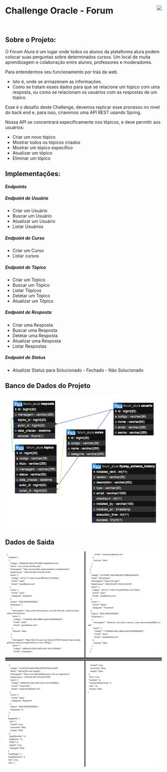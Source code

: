 # Challenge Oracle - Forum  <img align="right" src="https://cursos.alura.com.br/assets/images/certificates/new/logo/oracle-one-logo.png"><br><br>

## Sobre o Projeto:
O Fórum Alura é um lugar onde todos os alunos da plataforma alura podem colocar suas perguntas sobre determinados cursos. Um local de muita aprendizagem e colaboração entre alunos, professores e moderadores.

Para entendermos seu funcionamento por trás da web. 
 - Isto é, onde se armazenam as informações. 
 - Como se tratam esses dados para que se relacione um tópico com uma resposta, ou como se relacionam os usuários com as respostas de um tópico.

Esse é o desafio deste Challenge, devemos replicar esse processo no nível do back end e, para isso, criaremos uma API REST usando Spring.

Nossa API se concentrará especificamente nos tópicos, e deve permitir aos usuários:

  -  Criar um novo tópico
  -  Mostrar todos os tópicos criados
  -  Mostrar um tópico específico
  -  Atualizar um tópico
  -  Eliminar um tópico

## Implementações:
#### Endpoints
##### Endpoint de Usuário
  - Criar um Usuário
  - Buscar um Usuário
  - Atualizar um Usuário
  - Listar Usuários

##### Endpoint de Curso
  - Criar um Curso
  - Listar cursos

##### Endpoint de Tópico
  - Criar um Tópico
  - Buscar um Tópico
  - Listar Tópicos
  - Deletar um Tópico
  - Atualizar um Tópico

##### Endpoint de Resposta
  - Criar uma Resposta
  - Buscar uma Resposta
  - Deletar uma Resposta
  - Atualizar uma Resposta
  - Listar Respostas

##### Endpoint de Status
  - Atualizar Status para Solucionado - Fechado - Não Solucionado

## Banco de Dados do Projeto
![Base de Dados](src/main/resources/assets/Banco.png)

## Dados de Saida
![Saida em arquivo json](src/main/resources/assets/Tela.png)


